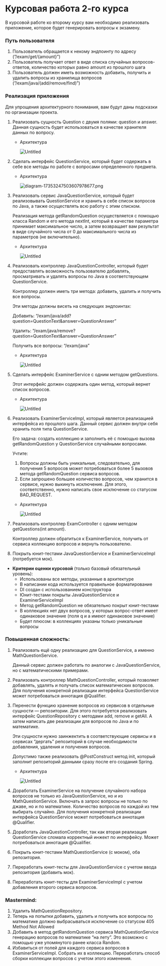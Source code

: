 # Курсовая работа 2-го курса

В курсовой работе ко второму курсу вам необходимо реализовать приложение, которое будет генерировать вопросы к экзамену.

### Путь пользователя

1. Пользователь обращается к некому эндпоинту по адресу (”/exam/get/{amount}”)
2. Пользователь получает ответ в виде списка случайных вопросов-ответов, количество которых равно amount из прошлого шага
3. Пользователь должен иметь возможность добавить, получить и удалить вопросы из хранилища вопросов (”/exam/java/(add/remove/find)”)

### Реализация приложения

Для упрощения архитектурного понимания, вам будут даны подсказки по организации проекта.

1. Реализовать сущность Question с двумя полями: question и answer. Данная сущность будет использоваться в качестве хранителя данных по вопросу.
    - Архитектура
        
        ![Untitled](https://downloader.disk.yandex.ru/preview/2b72ec067aa9237bbfc27862411d65cfbab2885384f0f36b6c5ac8eab3a64dfb/6467c7be/IDaLvcL_rPBrTMPqZ6c9VVPxudwH2uIMRCwd0E60IeyoLW1neVK_gquTtQf-ImdcWWw980Z0toipdL5_g65vug%3D%3D?uid=0&filename=Untitled.png&disposition=inline&hash=&limit=0&content_type=image%2Fpng&owner_uid=0&tknv=v2&size=3840x1896)
        
2. Сделать интерфейс QuestionService, который будет содержать в себе все методы по работе с вопросами определенного предмета.
    - Архитектура
        
        ![diagram-17353247503607978677.png](https://downloader.disk.yandex.ru/preview/e6c73a7ba4fc131aae0437000bb73c878860a3af827bf0c3bc800c8bbf02140c/6467cae3/1oi8r3TEWm9OtEPcYeKZN1b7_7_2Fo8fH8bSeN238s53Ofy7q0k_7cBovdY__Mml9nca730aUMgxzo7fZ78T7A%3D%3D?uid=0&filename=diagram-17353247503607978677.png&disposition=inline&hash=&limit=0&content_type=image%2Fpng&owner_uid=0&tknv=v2&size=3840x1896)
        
3. Реализовать сервис JavaQuestionService, который будет реализовывать QuestionService и хранить в себе список вопросов по Java, а также осуществлять всю работу с этим списком.
    
    Реализация метода getRandomQuestion осуществляется с помощью класса Random и его метода nextInt, который в качестве параметра принимает максимальное число, а затем возвращает вам результат в виде случайного числа от 0 до максимального числа из параметров (не включительно).
    
    - Архитектура
        
        ![Untitled](https://disk.yandex.ru/client/disk/%D0%90%D1%80%D1%85%D0%B8%D1%82%D0%B5%D0%BA%D1%82%D1%83%D1%80%D0%B0?idApp=client&dialog=slider&idDialog=%2Fdisk%2F%D0%90%D1%80%D1%85%D0%B8%D1%82%D0%B5%D0%BA%D1%82%D1%83%D1%80%D0%B0%2FUntitled%20(1).png)
        
4. Реализовать контроллер JavaQuestionController, который будет предоставлять возможность пользователю добавлять, просматривать и удалять вопросы по Java в соответствующем QuestionService.
    
    Контроллер должен иметь три метода: добавить, удалить и получить все вопросы.
    
    Эти методы должны висеть на следующих эндпоинтах:
    
    Добавить: “/exam/java/add?question=QuestionText&answer=QuestionAnswer”
    
    Удалить: “/exam/java/remove?question=QuestionText&answer=QuestionAnswer”
    
    Получить все вопросы: “/exam/java”
    
    - Архитектура
        
        ![Untitled]([https://s3-us-west-2.amazonaws.com/secure.notion-static.com/20e1b4ad-1631-4a4c-8b99-35bcf5c0d247/Untitled.png](https://disk.yandex.ru/i/xCqVDOlrIWgliQ))
        
5. Сделать интерфейс ExaminerService с одним методом getQuestions.
    
    Этот интерфейс должен содержать один метод, который вернет список вопросов.
    
    - Архитектура
        
        ![Untitled](https://s3-us-west-2.amazonaws.com/secure.notion-static.com/09fcb326-fcd6-4f22-887b-88266928110d/Untitled.png)
        
6. Реализовать ExaminerServiceImpl, который является реализацией интерфейса из прошлого шага. Данный сервис должен внутри себя хранить поля типа QuestionService.
    
    Его задача: создать коллекцию и заполнить её с помощью вызова getRandomQuestion у QuestionService случайными вопросами. 
    
    Учтите:
    
    1.  Вопросы должны быть уникальные, следовательно, для получения 5 вопросов может потребоваться более 5 вызовов метода getRandomQuestion сервиса вопросов.
    2. Если запрошено большее количество вопросов, чем хранится в сервисе, нужно выкинуть исключение. Для этого, соответственно, нужно написать свое исключение со статусом BAD_REQUEST.
    - Архитектура
        
        ![Untitled](https://s3-us-west-2.amazonaws.com/secure.notion-static.com/4cb9d332-c716-4734-9642-22eb2969ea17/Untitled.png)
        
7. Реализовать контроллер ExamController с одним методом getQuestions(int amount).
    
    Контроллер должен обратиться к ExaminerService, получить от сервиса коллекцию вопросов и вернуть пользователю.
    
8. Покрыть юнит-тестами JavaQuestionService и ExaminerServiceImpl (потребуется мок).

- **Критерии оценки курсовой** (только базовый обязательный уровень):
    - Использованы все методы, указанные в архитектуре
    - В написании кода используется правильное форматирование
    - DI создан с использованием конструктора
    - Юнит-тестами покрыты JavaQuestionService и ExaminerServiceImpl
    - Метод getRandomQuestion не обязательно покрыт юнит-тестами
    - В коллекциях нет двух вопросов, у которых вопрос-ответ имеет одинаковое значение (поля q и a имеют одинаковое значение)
    - Будет плюсом: в коллекциях указаны только уникальные вопросы
    

### Повышенная сложность:

1. Реализовать ещё одну реализацию для QuestionService, а именно MathQuestionService.
    
    Данный сервис должен работать по аналогии с JavaQuestionService, но с математическими примерами.
    
2. Реализовать контроллер MathQuestionController, который позволяет добавлять, удалять и получать список математических вопросов. Для получения конкретной реализации интерфейса QuestionService может потребоваться аннотация @Qualifier.
3. Перенести функцию хранение вопросов из сервисов в отдельные сущности — репозитории. Для этого потребуется реализовать интерфейс QuestionRepository с методами add, remove и getAll. А затем написать две реализации для вопросов по Java и по математике.
    
    Эти сущности нужно заинжектить в соответствующие сервисы и в сервисах “дергать” репозиторий в случае необходимости добавления, удаления и получения вопросов.
    
    Допустимо также реализовать @PostConstruct метод init, который заполнит репозиторий данными сразу после его создания Spring. 
    
    - Архитектура
        
        ![Untitled](https://s3-us-west-2.amazonaws.com/secure.notion-static.com/702b4ce0-980a-48be-b68f-88f8180e0f74/Untitled.png)
        
4. Доработать ExaminerService на получение случайного набора вопросов не только из JavaQuestionService, но и из MathQuestionService. Включать в запрос вопросы не только по джаве, но и по математике. Количество вопросов по каждой из тем выбирать случайно. Для получения конкретной реализации интерфейса QuestionService может потребоваться аннотация @Qualifier.
5. Доработать JavaQuestionController, так как вторая реализация QuestionService сломала корректный инжект по интерфейсу. Может потребоваться аннотация @Qualifier.
6. Покрыть юнит-тестами MathQuestionService (с моком), оба репозитория.
7. Переработать юнит-тесты для JavaQuestionService с учетом ввода репозитория (добавить мок).
8. Переработать юнит-тесты для ExaminerServiceImpl с учетом добавления второго сервиса вопросов.

### Mastermind:

1. Удалить MathQuestionRepository.
2. Теперь на попытки добавить, удалить и получить все вопросы по математике должно выбрасываться исключение со статусом 405 Method Not Allowed
3. Добавить в метод getRandomQuestion сервиса MathQuestionService генерацию вопросов по математике “на лету”. Это возможно с помощью уже упомянутого ранее класса Random.
4. Избавиться от полей для каждого сервиса вопросов в ExaminerServiceImpl. Собрать их в коллекцию. Переработать способ сборки коллекции вопросов с учетом этого изменения.
